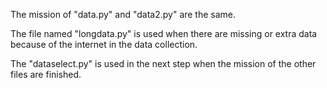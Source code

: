 The mission of "data.py" and "data2.py" are the same.

The file named "longdata.py" is used when there are missing or extra data because of the internet in the data collection.

The "dataselect.py" is used in the next step when the mission of the other files are finished.
